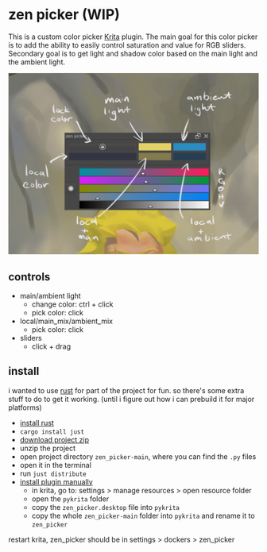 # zen picker (WIP)

This is a custom color picker [Krita](https://krita.org/) plugin. The main goal
for this color picker is to add the ability to easily control saturation and
value for RGB sliders. Secondary goal is to get light and shadow color based on 
the main light and the ambient light.

![zen_picker ui](./ui.png)

## controls
- main/ambient light
    - change color: ctrl + click
    - pick color: click
- local/main_mix/ambient_mix
    - pick color: click
- sliders
    - click + drag

## install

i wanted to use [rust](https://www.rust-lang.org/) for part of the project for
fun. so there's some extra stuff to do to get it working. (until i figure out
how i can prebuild it for major platforms)

- [install rust](https://www.rust-lang.org/tools/install)
- `cargo install just`
- [download project zip](https://github.com/l0l-studio/zen_picker/archive/refs/heads/main.zip) 
- unzip the project
- open project directory `zen_picker-main`, where you can find the `.py` files
- open it in the terminal
- run `just distribute`
- [install plugin manually](https://docs.krita.org/en/user_manual/python_scripting/install_custom_python_plugin.html#manually)
    - in krita, go to: settings > manage resources > open resource folder
    - open the `pykrita` folder
    - copy the `zen_picker.desktop` file into `pykrita`
    - copy the whole `zen_picker-main` folder into `pykrita` and rename it to `zen_picker`

restart krita, zen_picker should be in settings > dockers > zen_picker
